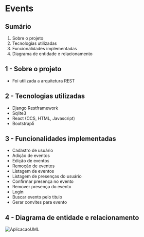 # Events

## Sumário
1. Sobre o projeto
2. Tecnologias utilizadas
3. Funcionalidades implementadas
4. Diagrama de entidade e relacionamento

## 1 - Sobre o projeto
- Foi utilizada a arquitetura REST

## 2 - Tecnologias utilizadas
- Django Restframework
- Sqlite3
- React (CCS, HTML, Javascript)
- Bootstrap5

## 3 - Funcionalidades implementadas
- Cadastro de usuário
- Adição de eventos
- Edição de eventos
- Remoção de eventos
- Listagem de eventos
- Listagem de presenças do usuário
- Confirmar presença no evento
- Remover presença do evento
- Login
- Buscar evento pelo titulo
- Gerar convites para evento

## 4 - Diagrama de entidade e relacionamento
![AplicacaoUML](https://user-images.githubusercontent.com/53409839/147501538-0c3231d7-d2da-416b-861c-94af6819a408.png)
